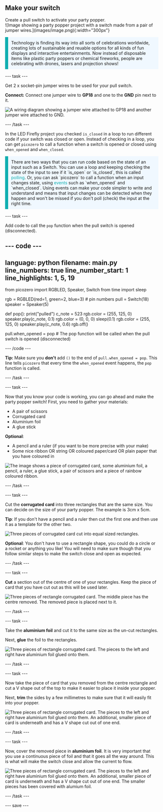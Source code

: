 ## Make your switch

<div style="display: flex; flex-wrap: wrap">
<div style="flex-basis: 200px; flex-grow: 1; margin-right: 15px;">
Create a pull switch to activate your party popper.
</div>
<div>
![Image showing a party popper project with a switch made from a pair of jumper wires.](images/image.png){:width="300px"}
</div>
</div>

<p style='border-left: solid; border-width:10px; border-color: #0faeb0; background-color: aliceblue; padding: 10px;'>
Technology is finding its way into all sorts of celebrations worldwide, creating lots of sustainable and reuable options for all kinds of fun displays and interactive entertainments. Now instead of disposable items like plastic party poppers or chemical fireworks, people are celebrating with drones, lasers and projection shows!
</p>

--- task ---

Get 2 x socket-pin jumper wires to be used for your pull switch. 

**Connect:** Connect one jumper wire to **GP18** and one to the **GND** pin next to it. 

![A wiring diagram showing a jumper wire attached to GP18 and another jumper wire attached to GND.](images/jumper-switch.png)

--- /task ---

In the LED Firefly project you checked `is_closed` in a loop to run different code if your switch was closed or open. Instead of checking in a loop, you can get `picozero` to call a function when a switch is opened or closed using `when_opened` and `when_closed`. 

<p style='border-left: solid; border-width:10px; border-color: #0faeb0; background-color: aliceblue; padding: 10px;'>There are two ways that you can run code based on the state of an input such as a Switch. You can use a loop and keeping checking the state of the input to see if it `is_open` or `is_closed`, this is called <span style="color: #0faeb0">polling</span>. Or, you can ask `picozero` to call a function when an input changes state, using <span style="color: #0faeb0">events</span> such as `when_opened` and `when_closed`. Using events can make your code simpler to write and understand and means that input changes can be detected when they happen and won't be missed if you don't poll (check) the input at the right time. 
</p>

--- task ---

Add code to call the `pop` function when the pull switch is opened (disconnected).

--- code ---
---
language: python
filename: main.py 
line_numbers: true
line_number_start: 1
line_highlights: 1, 5, 19
---
from picozero import RGBLED, Speaker, Switch
from time import sleep

rgb = RGBLED(red=1, green=2, blue=3) # pin numbers 
pull = Switch(18)
speaker = Speaker(5)

def pop():
    print("pulled")
    c_note = 523
    rgb.color = (255, 125, 0)
    speaker.play(c_note, 0.1)
    rgb.color = (0, 0, 0)
    sleep(0.1)
    rgb.color = (255, 125, 0)
    speaker.play(c_note, 0.6)
    rgb.off()
        
pull.when_opened = pop # The pop function will be called when the pull switch is opened (disconnected)

--- /code ---

**Tip:** Make sure you **don't** add `()` to the end of `pull.when_opened = pop`. This line tells `picozero` that every time the `when_opened` event happens, the `pop` function is called. 


--- /task ---

--- task ---

Now that you know your code is working, you can go ahead and make the party popper switch! First, you need to gather your materials:

- A pair of scissors
- Corrugated card
- Aluminium foil
- A glue stick

**Optional**:

- A pencil and a ruler (if you want to be more precise with your make)
- Some nice ribbon OR string OR coloured paper/card OR plain paper that you have coloured in

![The image shows a piece of corrugated card, some aluminium foil, a pencil, a ruler, a glue stick, a pair of scissors and a piece of rainbow coloured ribbon.](images/switch-gather-materials.jpeg)

--- /task ---

--- task ---

Cut the **corrugated card** into three rectangles that are the same size. You can decide on the size of your party popper. The example is 3cm x 5cm. 

**Tip**: If you don't have a pencil and a ruler then cut the first one and then use it as a template for the other two. 

![Three pieces of corrugated card cut into equal sized rectangles.](images/three-rectangles.jpg)

**Optional**: You don't have to use a rectangle shape, you could do a circle or a rocket or anything you like! You will need to make sure though that you follow similar steps to make the switch close and open as expected. 

--- /task ---

--- task ---

**Cut** a section out of the centre of one of your rectangles. Keep the piece of card that you have cut out as this will be used later. 

![Three pieces of rectangle corrugated card. The middle piece has the centre removed. The removed piece is placed next to it.](images/centre-cut.jpg)

--- /task ---

--- task ---

Take the **aluminium foil** and cut it to the same size as the un-cut rectangles. 

Next, **glue** the foil to the rectangles.

![Three pieces of rectangle corrugated card. The pieces to the left and right have aluminium foil glued onto them.](images/add-foil.jpg)

--- /task ---

--- task ---

Now take the piece of card that you removed from the centre rectangle and cut a V shape out of the top to make it easier to place it inside your popper.

Next, **trim** the sides by a few millimetres to make sure that it will easily fit into your popper.

![Three pieces of rectangle corrugated card. The pieces to the left and right have aluminium foil glued onto them. An additional, smaller piece of card is underneath and has a V shape cut out of one end.](images/trim-piece.jpg)

--- /task ---

--- task ---

Now, cover the removed piece in **aluminium foil**. It is very important that you use a continuous piece of foil and that it goes all the way around. This is what will make the switch close and allow the current to flow.

![Three pieces of rectangle corrugated card. The pieces to the left and right have aluminium foil glued onto them. An additional, smaller piece of card is underneath and has a V shape cut out of one end. The smaller pieces has been covered with alumium foil.](images/foil-cover.gif)

--- /task ---


--- save ---


